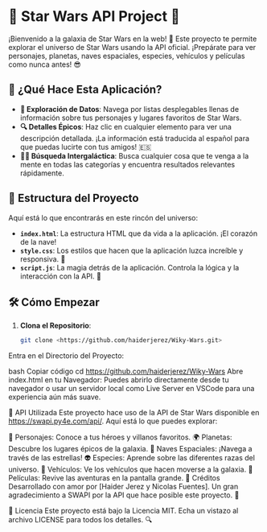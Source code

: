 # 🌟 Star Wars API Project 🌟

¡Bienvenido a la galaxia de Star Wars en la web! 🚀 Este proyecto te permite explorar el universo de Star Wars usando la API oficial. ¡Prepárate para ver personajes, planetas, naves espaciales, especies, vehículos y películas como nunca antes! 😎

## 🚀 ¿Qué Hace Esta Aplicación?

- **🌌 Exploración de Datos**: Navega por listas desplegables llenas de información sobre tus personajes y lugares favoritos de Star Wars.
- **🔍 Detalles Épicos**: Haz clic en cualquier elemento para ver una descripción detallada. ¡La información está traducida al español para que puedas lucirte con tus amigos! 🇪🇸
- **🕵️‍♂️ Búsqueda Intergaláctica**: Busca cualquier cosa que te venga a la mente en todas las categorías y encuentra resultados relevantes rápidamente.

## 📂 Estructura del Proyecto

Aquí está lo que encontrarás en este rincón del universo:

- **`index.html`**: La estructura HTML que da vida a la aplicación. ¡El corazón de la nave!
- **`style.css`**: Los estilos que hacen que la aplicación luzca increíble y responsiva. 💫
- **`script.js`**: La magia detrás de la aplicación. Controla la lógica y la interacción con la API. 🚀

## 🛠️ Cómo Empezar

1. **Clona el Repositorio**:
   ```bash
   git clone <https://github.com/haiderjerez/Wiky-Wars.git>
Entra en el Directorio del Proyecto:

bash
Copiar código
cd <https://github.com/haiderjerez/Wiky-Wars>
Abre index.html en tu Navegador:
Puedes abrirlo directamente desde tu navegador o usar un servidor local como Live Server en VSCode para una experiencia aún más suave.

🌌 API Utilizada
Este proyecto hace uso de la API de Star Wars disponible en https://swapi.py4e.com/api/. Aquí está lo que puedes explorar:

👤 Personajes: Conoce a tus héroes y villanos favoritos.
🌍 Planetas: Descubre los lugares épicos de la galaxia.
🚀 Naves Espaciales: ¡Navega a través de las estrellas!
👽 Especies: Aprende sobre las diferentes razas del universo.
🚗 Vehículos: Ve los vehículos que hacen moverse a la galaxia.
🎥 Películas: Revive las aventuras en la pantalla grande.
🙌 Créditos
Desarrollado con amor por [Haider Jerez y Nicolas Fuentes]. Un gran agradecimiento a SWAPI por la API que hace posible este proyecto. 🌟

📜 Licencia
Este proyecto está bajo la Licencia MIT. Echa un vistazo al archivo LICENSE para todos los detalles. 🔍